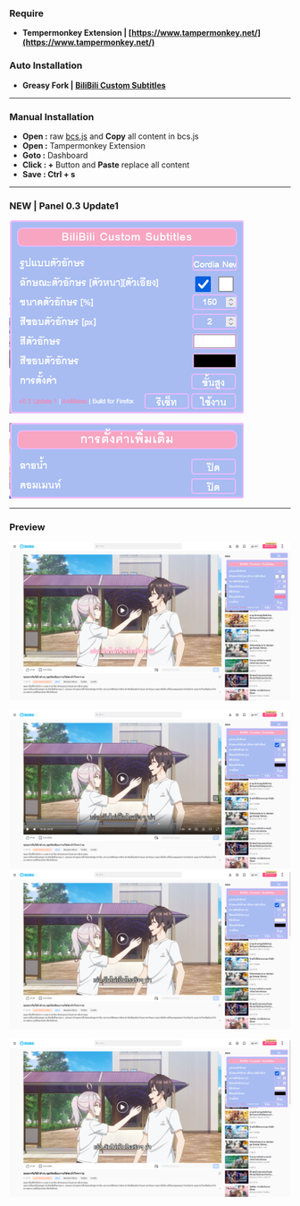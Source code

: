 ### Require

* **Tempermonkey Extension | [https://www.tampermonkey.net/](https://www.tampermonkey.net/)**

### Auto Installation

* **Greasy Fork | [BiliBili Custom Subtitles](https://greasyfork.org/en/scripts/469229-bilibili-custom-subtitles)**

---

### Manual Installation

* **Open :** raw [bcs.js](https://raw.githubusercontent.com/AnimeAbout/BiliBili-Custom-Subtitles/main/bcs.js) and **Copy** all content in bcs.js
* **Open :** Tampermonkey Extension
* **Goto :** Dashboard
* **Click : +** Button and **Paste** replace all content
* **Save : Ctrl + s**

---

### NEW | Panel 0.3 Update1

![1723017597417](image/readme/1723017597417.png)

![1723017602872](image/readme/1723017602872.png)

---

### Preview

![1723017724329](image/readme/1723017724329.png)

![1723017740123](image/readme/1723017740123.png)![1723017750453](image/readme/1723017750453.png)

![1723017757202](image/readme/1723017757202.png)
